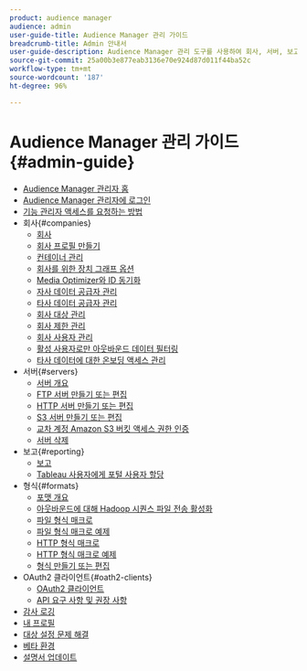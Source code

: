 ```yaml
---
product: audience manager
audience: admin
user-guide-title: Audience Manager 관리 가이드
breadcrumb-title: Admin 안내서
user-guide-description: Audience Manager 관리 도구를 사용하여 회사, 서버, 보고서, 형식 및 사용자를 추가하고 구성할 수 있습니다. 개인 프로필을 보거나 편집할 수도 있습니다.
source-git-commit: 25a00b3e877eab3136e70e924d87d011f44ba52c
workflow-type: tm+mt
source-wordcount: '187'
ht-degree: 96%

---
```



# Audience Manager 관리 가이드 {#admin-guide}

+ [Audience Manager 관리자 홈](admin-home.md)
+ [Audience Manager 관리자에 로그인](admin-login.md)
+ [기능 관리자 액세스를 요청하는 방법](admin-access.md)
+ 회사{#companies}
   + [회사](companies/admin-companies-overview.md)
   + [회사 프로필 만들기](companies/admin-manage-company-profiles.md)
   + [컨테이너 관리](companies/admin-manage-containers.md)
   + [회사를 위한 장치 그래프 옵션](companies/admin-device-graph-options.md)
   + [Media Optimizer와 ID 동기화](companies/admin-amo-sync.md)
   + [자사 데이터 공급자 관리](companies/admin-first-party-providers.md)
   + [타사 데이터 공급자 관리](companies/admin-third-party-providers.md)
   + [회사 대상 관리](companies/admin-manage-company-destinations.md)
   + [회사 제한 관리](companies/admin-company-limits.md)
   + [회사 사용자 관리](companies/admin-manage-company-users.md)
   + [활성 사용자로만 아웃바운드 데이터 필터링](companies/outbound-active-user-filter.md)
   + [타사 데이터에 대한 온보딩 액세스 관리](companies/admin-manage-onboarding-access.md)
+ 서버{#servers}
   + [서버 개요](admin-servers/admin-servers.md)
   + [FTP 서버 만들기 또는 편집](admin-servers/create-ftp-server.md)
   + [HTTP 서버 만들기 또는 편집](admin-servers/create-http-server.md)
   + [S3 서버 만들기 또는 편집](admin-servers/create-s3-server.md)
   + [교차 계정 Amazon S3 버킷 액세스 권한 인증](admin-servers/admin-authorize-s3-cross-bucket.md)
   + [서버 삭제](admin-servers/admin-delete-server.md)
+ 보고{#reporting}
   + [보고](admin-reporting/admin-reporting-overview.md)
   + [Tableau 사용자에게 포털 사용자 할당](admin-reporting/admin-assign-tableau-user.md)
+ 형식{#formats}
   + [포맷 개요](formats/formats.md)
   + [아웃바운드에 대해 Hadoop 시퀀스 파일 전송 활성화](formats/enable-outbound-seq.md)
   + [파일 형식 매크로](formats/file-formats.md)
   + [파일 형식 매크로 예제](formats/file-format-examples.md)
   + [HTTP 형식 매크로](formats/web-formats.md)
   + [HTTP 형식 매크로 예제](formats/web-format-examples.md)
   + [형식 만들기 또는 편집](formats/admin-create-format.md)
+ OAuth2 클라이언트{#oath2-clients}
   + [OAuth2 클라이언트](admin-oauth2/admin-oauth2-create-edit.md)
   + [API 요구 사항 및 권장 사항](admin-oauth2/aam-admin-api-requirements.md)
+ [감사 로깅](admin-audit-logging.md)
+ [내 프로필](admin-my-profile.md)
+ [대상 설정 문제 해결](admin-destination-troubleshooting.md)
+ [베타 환경](admin-beta-environment.md)
+ [설명서 업데이트](admin-doc-updates.md)
